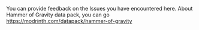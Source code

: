 You can provide feedback on the Issues you have encountered here.
About Hammer of Gravity data pack, you can go https://modrinth.com/datapack/hammer-of-gravity
